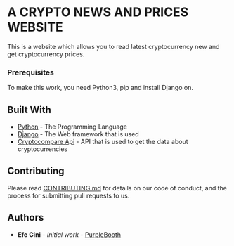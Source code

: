 # A CRYPTO NEWS AND PRICES WEBSITE

This is a website which allows you to read latest cryptocurrency new and get cryptocurrency prices.

### Prerequisites

To make this work, you need Python3, pip and install Django on.

## Built With

* [Python](https://www.python.org/) - The Programming Language
* [Django](https://www.djangoproject.com/) - The Web framework that is used
* [Cryptocompare Api](https://min-api.cryptocompare.com/) - API that is used to get the data about cryptocurrencies

## Contributing

Please read [CONTRIBUTING.md](https://gist.github.com/PurpleBooth/b24679402957c63ec426) for details on our code of conduct, and the process for submitting pull requests to us.

## Authors

* **Efe Cini** - *Initial work* - [PurpleBooth](https://github.com/PurpleBooth)
